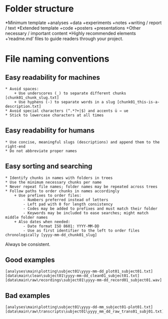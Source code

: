 # Folder structure
*Minimum template
+analyses
+data
+experiments
+notes
+writing / report / text
*Extended template
+code
+posters
+presentations
+Other necessary / important content
*Highly recommended elements
+‘readme.md’ files to guide readers through your project.

# File naming conventions
## Easy readability for machines
    * Avoid spaces:
        + Use underscores (_) to separate different chunks [chunk01_chunk_slug.txt]
        + Use hyphens (-) to separate words in a slug [chunk01_this-is-a-description.txt]
    * Avoid special characters (^.*?+|$) and accents ü → ue 
    * Stick to lowercase characters at all times
## Easy readability for humans
    * Use concise, meaningful slugs (descriptions) and append them to the right-end
    * Do not abbreviate proper names			
## Easy sorting and searching
    * Identify chunks in names with folders in trees
    * Use the minimum necessary chunks per name
    * Never repeat file names; folder names may be repeated across trees
    * Follow paths to order chunks in names accordingly
        + Use prefixes to order files:
            - Numbers preferred instead of letters
            - Left pad with 0 for length consistency
            - Codes may be added to prefixes and must match their folder
            - Keywords may be included to ease searches; might match middle folder names
        + Also dates when needed:
            - Date format ISO 8601: YYYY-MM-DD
            - Use as first identifier to the left to order files chronologically [yyyy-mm-dd_chunk01_slug]

Always be consistent.

## Good examples
    [analyses\main\plotting\subject01\yyyy-mm-dd_plot01_subject01.txt]
    [data\main\clean\subject01\yyyy-mm-dd_clean01_subject01.txt]
    [data\main\raw\recordings\subject01\yyyy-mm-dd_record01_subject01.wav]
## Bad examples
    [analyses\main\plotting\subject01\yyyy-dd-mm_subject01-plot01.txt]
    [data\main\raw\transcripts\subject01\yyyy_mm_dd_raw_trans01_subj01.txt]
